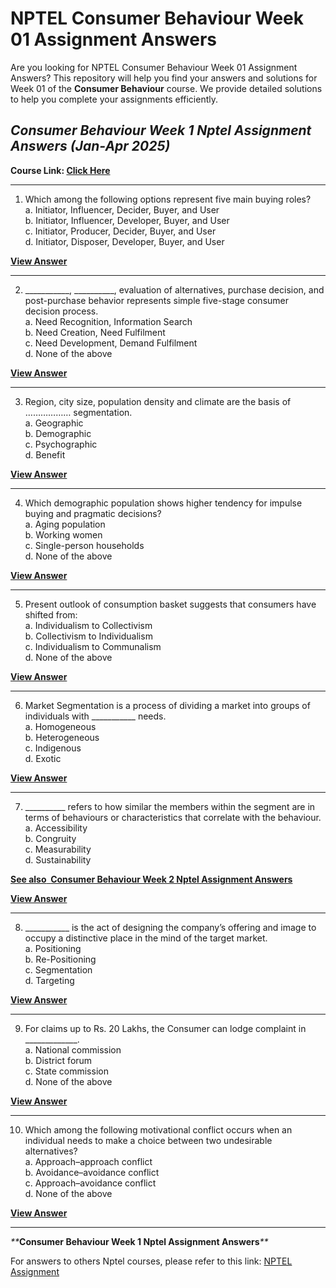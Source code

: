 # NPTEL Consumer Behaviour Week 01 Assignment Answers

Are you looking for NPTEL Consumer Behaviour Week 01 Assignment Answers? This repository will help you find your answers and solutions for Week 01 of the **Consumer Behaviour** course. We provide detailed solutions to help you complete your assignments efficiently.

## _Consumer Behaviour Week 1 Nptel Assignment Answers (Jan-Apr 2025)_

**Course Link: [**Click Here**](https://onlinecourses.nptel.ac.in/noc25_mg16/course)**

***

1. Which among the following options represent five main buying roles?\
   a. Initiator, Influencer, Decider, Buyer, and User\
   b. Initiator, Influencer, Developer, Buyer, and User\
   c. Initiator, Producer, Decider, Buyer, and User\
   d. Initiator, Disposer, Developer, Buyer, and User

**[**View Answer**](https://my.progiez.com/courses/consumer-behaviour-all-weeks-nptel-answers/)**

***

2. \_\_\_\_\_\_\_\_\_\_\_, \_\_\_\_\_\_\_\_\_\_, evaluation of alternatives, purchase decision, and post-purchase behavior represents simple five-stage consumer decision process.\
   a. Need Recognition, Information Search\
   b. Need Creation, Need Fulfilment\
   c. Need Development, Demand Fulfilment\
   d. None of the above

**[**View Answer**](https://my.progiez.com/courses/consumer-behaviour-all-weeks-nptel-answers/)**

***

3. Region, city size, population density and climate are the basis of ……………… segmentation.\
   a. Geographic\
   b. Demographic\
   c. Psychographic\
   d. Benefit

**[**View Answer**](https://my.progiez.com/courses/consumer-behaviour-all-weeks-nptel-answers/)**

***

4. Which demographic population shows higher tendency for impulse buying and pragmatic decisions?\
   a. Aging population\
   b. Working women\
   c. Single-person households\
   d. None of the above

**[**View Answer**](https://my.progiez.com/courses/consumer-behaviour-all-weeks-nptel-answers/)**

***

5. Present outlook of consumption basket suggests that consumers have shifted from:\
   a. Individualism to Collectivism\
   b. Collectivism to Individualism\
   c. Individualism to Communalism\
   d. None of the above

**[**View Answer**](https://my.progiez.com/courses/consumer-behaviour-all-weeks-nptel-answers/)**

***

6. Market Segmentation is a process of dividing a market into groups of individuals with \_\_\_\_\_\_\_\_\_\_\_ needs.\
   a. Homogeneous\
   b. Heterogeneous\
   c. Indigenous\
   d. Exotic

**[**View Answer**](https://my.progiez.com/courses/consumer-behaviour-all-weeks-nptel-answers/)**

***

7. \_\_\_\_\_\_\_\_\_\_ refers to how similar the members within the segment are in terms of behaviours or characteristics that correlate with the behaviour.\
   a. Accessibility\
   b. Congruity\
   c. Measurability\
   d. Sustainability

[****See also**  **Consumer Behaviour Week 2 Nptel Assignment Answers****](https://progiez.com/consumer-behaviour-week-2-nptel-assignment-answers)

**[**View Answer**](https://my.progiez.com/courses/consumer-behaviour-all-weeks-nptel-answers/)**

***

8. \_\_\_\_\_\_\_\_\_\_\_ is the act of designing the company’s offering and image to occupy a distinctive place in the mind of the target market.\
   a. Positioning\
   b. Re-Positioning\
   c. Segmentation\
   d. Targeting

**[**View Answer**](https://my.progiez.com/courses/consumer-behaviour-all-weeks-nptel-answers/)**

***

9. For claims up to Rs. 20 Lakhs, the Consumer can lodge complaint in \_\_\_\_\_\_\_\_\_\_\_\_\_.\
   a. National commission\
   b. District forum\
   c. State commission\
   d. None of the above

**[**View Answer**](https://my.progiez.com/courses/consumer-behaviour-all-weeks-nptel-answers/)**

***

10. Which among the following motivational conflict occurs when an individual needs to make a choice between two undesirable alternatives?\
    a. Approach–approach conflict\
    b. Avoidance–avoidance conflict\
    c. Approach–avoidance conflict\
    d. None of the above

**[**View Answer**](https://my.progiez.com/courses/consumer-behaviour-all-weeks-nptel-answers/)**

***

_**_**Consumer Behaviour Week 1 Nptel Assignment Answers**_**_

For answers to others Nptel courses, please refer to this link: [NPTEL Assignment](https://progiez.com/nptel-assignment-answers)
